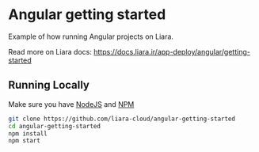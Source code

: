 # Angular getting started

Example of how running Angular projects on Liara.

Read more on Liara docs: https://docs.liara.ir/app-deploy/angular/getting-started


## Running Locally

Make sure you have [NodeJS](https://nodejs.org/en/) and [NPM](https://www.npmjs.com/)

```sh
git clone https://github.com/liara-cloud/angular-getting-started
cd angular-getting-started
npm install
npm start
```
